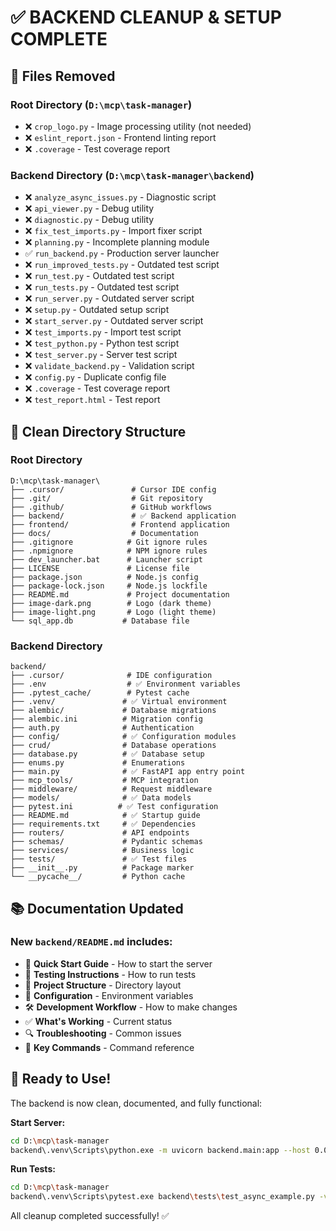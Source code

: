 # ✅ BACKEND CLEANUP & SETUP COMPLETE

## 🧹 Files Removed

### Root Directory (`D:\mcp\task-manager`)
- ❌ `crop_logo.py` - Image processing utility (not needed)
- ❌ `eslint_report.json` - Frontend linting report
- ❌ `.coverage` - Test coverage report

### Backend Directory (`D:\mcp\task-manager\backend`)
- ❌ `analyze_async_issues.py` - Diagnostic script
- ❌ `api_viewer.py` - Debug utility
- ❌ `diagnostic.py` - Debug utility  
- ❌ `fix_test_imports.py` - Import fixer script
- ❌ `planning.py` - Incomplete planning module
- ✅ `run_backend.py` - Production server launcher
- ❌ `run_improved_tests.py` - Outdated test script
- ❌ `run_test.py` - Outdated test script
- ❌ `run_tests.py` - Outdated test script
- ❌ `run_server.py` - Outdated server script
- ❌ `setup.py` - Outdated setup script
- ❌ `start_server.py` - Outdated server script
- ❌ `test_imports.py` - Import test script
- ❌ `test_python.py` - Python test script
- ❌ `test_server.py` - Server test script
- ❌ `validate_backend.py` - Validation script
- ❌ `config.py` - Duplicate config file
- ❌ `.coverage` - Test coverage report
- ❌ `test_report.html` - Test report

## 📁 Clean Directory Structure

### Root Directory
```
D:\mcp\task-manager\
├── .cursor/               # Cursor IDE config
├── .git/                  # Git repository
├── .github/               # GitHub workflows
├── backend/               # ✅ Backend application
├── frontend/              # Frontend application
├── docs/                  # Documentation
├── .gitignore            # Git ignore rules
├── .npmignore            # NPM ignore rules
├── dev_launcher.bat      # Launcher script
├── LICENSE               # License file
├── package.json          # Node.js config
├── package-lock.json     # Node.js lockfile
├── README.md             # Project documentation
├── image-dark.png        # Logo (dark theme)
├── image-light.png       # Logo (light theme)
└── sql_app.db           # Database file
```

### Backend Directory
```
backend/
├── .cursor/              # IDE configuration
├── .env                  # ✅ Environment variables
├── .pytest_cache/        # Pytest cache
├── .venv/               # ✅ Virtual environment
├── alembic/             # Database migrations
├── alembic.ini          # Migration config
├── auth.py              # Authentication
├── config/              # ✅ Configuration modules
├── crud/                # Database operations
├── database.py          # ✅ Database setup
├── enums.py             # Enumerations
├── main.py              # ✅ FastAPI app entry point
├── mcp_tools/           # MCP integration
├── middleware/          # Request middleware
├── models/              # ✅ Data models
├── pytest.ini          # ✅ Test configuration
├── README.md            # ✅ Startup guide
├── requirements.txt     # ✅ Dependencies
├── routers/             # API endpoints
├── schemas/             # Pydantic schemas
├── services/            # Business logic
├── tests/               # ✅ Test files
├── __init__.py          # Package marker
└── __pycache__/         # Python cache
```

## 📚 Documentation Updated

### New `backend/README.md` includes:
- 🚀 **Quick Start Guide** - How to start the server
- 🧪 **Testing Instructions** - How to run tests  
- 📁 **Project Structure** - Directory layout
- 🔧 **Configuration** - Environment variables
- 🛠️ **Development Workflow** - How to make changes
- ✅ **What's Working** - Current status
- 🔍 **Troubleshooting** - Common issues
- 🎯 **Key Commands** - Command reference

## 🎯 Ready to Use!

The backend is now clean, documented, and fully functional:

**Start Server:**
```bash
cd D:\mcp\task-manager
backend\.venv\Scripts\python.exe -m uvicorn backend.main:app --host 0.0.0.0 --port 8000 --reload
```

**Run Tests:**
```bash
cd D:\mcp\task-manager
backend\.venv\Scripts\pytest.exe backend\tests\test_async_example.py -v
```

All cleanup completed successfully! ✅
